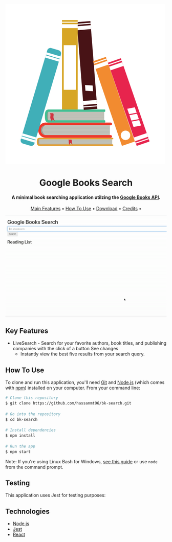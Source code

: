 ![google books](public/google-books.png)

<h1 align="center">
Google Books Search
</h1>

<h4 align="center">A minimal book searching application utilzing the <a href="https://developers.google.com/books" target="_blank">Google Books API</a>.</h4>

<p align="center">
  <a href="#key-features">Main Features</a> •
  <a href="#how-to-use">How To Use</a> •
  <a href="#download">Download</a> •
  <a href="#credits">Credits</a> •
</p>

![screenshot](public/book-search.gif)

## Key Features

- LiveSearch - Search for your favorite authors, book titles, and publishing companies with the click of a button See changes
  - Instantly view the best five results from your search query.

## How To Use

To clone and run this application, you'll need [Git](https://git-scm.com) and [Node.js](https://nodejs.org/en/download/) (which comes with [npm](http://npmjs.com)) installed on your computer. From your command line:

```bash
# Clone this repository
$ git clone https://github.com/hassanmt96/bk-search.git

# Go into the repository
$ cd bk-search

# Install dependencies
$ npm install

# Run the app
$ npm start
```

Note: If you're using Linux Bash for Windows, [see this guide](https://www.howtogeek.com/261575/how-to-run-graphical-linux-desktop-applications-from-windows-10s-bash-shell/) or use `node` from the command prompt.

## Testing

This application uses Jest for testing purposes:

## Technologies

- [Node.js](https://nodejs.org/)
- [Jest](https://jestjs.io/)
- [React](https://reactjs.org/)
